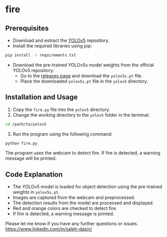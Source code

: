 # fire


## Prerequisites
- Download and extract the [YOLOv5](https://github.com/ultralytics/yolov5) repository.
- Install the required libraries using pip:
```bash
pip install -r requirements.txt
```
- Download the pre-trained YOLOv5s model weights from the official YOLOv5 repository:
  - Go to the [releases page](https://github.com/ultralytics/yolov5/releases) and download the `yolov5s.pt` file.
  - Place the downloaded `yolov5s.pt` file in the `yolov5` directory.

## Installation and Usage
1. Copy the `fire.py` file into the `yolov5` directory.
2. Change the working directory to the `yolov5` folder in the terminal:
```bash
cd /path/to/yolov5
```
3. Run the program using the following command:
```bash
python fire.py
```

The program uses the webcam to detect fire. If fire is detected, a warning message will be printed.

## Code Explanation
- The YOLOv5 model is loaded for object detection using the pre-trained weights in `yolov5s.pt`.
- Images are captured from the webcam and preprocessed.
- The detection results from the model are processed and displayed.
- Red and orange colors are checked to detect fire.
- If fire is detected, a warning message is printed.

Please let me know if you have any further questions or issues.
https://www.linkedin.com/in/saleh-dasin/
